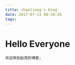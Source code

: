 ```yaml
---
title: zhaoliang's blog
date: 2017-07-11 00:10:39
tags:
---
```

# Hello Everyone
``` 
欢迎来到赵亮的博客;
```